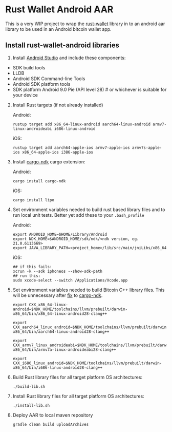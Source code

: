 Rust Wallet Android AAR
=======================

This is a very WIP project to wrap the 
[rust-wallet](https://github.com/rust-bitcoin/rust-wallet) library in to an 
android aar library to be used in an Android bitcoin wallet app.

## Install rust-wallet-android libraries

1. Install [Android Studio](https://developer.android.com/studio) and include these components:
* SDK build tools
* LLDB
* Android SDK Command-line Tools
* Android SDK platform tools
* SDK platform Android 9.0 Pie (API level 28) 	    # or whichever is suitable for your device

2. Install Rust targets (if not already installed)
   
   Android: 
   ```
   rustup target add x86_64-linux-android aarch64-linux-android armv7-linux-androideabi i686-linux-android
   ```
   
   iOS:
   ```
   rustup target add aarch64-apple-ios armv7-apple-ios armv7s-apple-ios x86_64-apple-ios i386-apple-ios
   ```

3. Install [cargo-ndk](https://docs.rs/crate/cargo-ndk/0.6.1) cargo extension:
   
   Android:
   ```
   cargo install cargo-ndk
   ```

   iOS:
   ```
   cargo install lipo
   ```

4. Set environment variables needed to build rust based library files and
   to run local unit tests. Better yet add these to your `.bash_profile`

   Android:
    ```
    export ANDROID_HOME=$HOME/Library/Android
    export NDK_HOME=$ANDROID_HOME/sdk/ndk/<ndk version, eg. 21.0.6113669>
    export JAVA_LIBRARY_PATH=<project_home>/lib/src/main/jniLibs/x86_64
    ```

    iOS:
    ```
    ## if this fails:
    xcrun -k --sdk iphoneos --show-sdk-path
    ## run this:
    sudo xcode-select --switch /Applications/Xcode.app
    ```

5. Set environment variables needed to build Bitcoin C++ library files. This will be unnecessary after [fix](https://github.com/bbqsrc/cargo-ndk/pull/7) to [cargo-ndk](https://docs.rs/crate/cargo-ndk/0.6.1).

    ```
    export CXX_x86_64-linux-android=$NDK_HOME/toolchains/llvm/prebuilt/darwin-x86_64/bin/x86_64-linux-android28-clang++

    export CXX_aarch64_linux_android=$NDK_HOME/toolchains/llvm/prebuilt/darwin-x86_64/bin/aarch64-linux-android28-clang++
    
    export CXX_armv7_linux_androideabi=$NDK_HOME/toolchains/llvm/prebuilt/darwin-x86_64/bin/armv7a-linux-androideabi28-clang++
    
    export CXX_i686_linux_android=$NDK_HOME/toolchains/llvm/prebuilt/darwin-x86_64/bin/i686-linux-android28-clang++
    ```

6. Build Rust library files for all target platform OS architectures:
    
   ```
   ./build-lib.sh
   ```

7. Install Rust library files for all target platform OS architectures:
   ```
   ./install-lib.sh
   ```

   
8. Deploy AAR to local maven repository
   
   ```
   gradle clean build uploadArchives
   ```